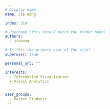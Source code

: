```yaml
---
# Display name
name: Jie Wang

index: 310

# Username (this should match the folder name)
authors:
  - jiewang

# Is this the primary user of the site?
superuser: true

personal_url: ""

interests:
  - Information Visualization
  - Visual Analytics


user_groups:
  - Master Students
---
```

